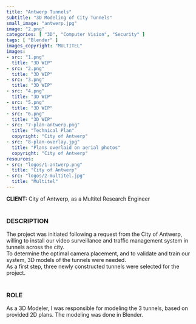 ```yaml
---
title: "Antwerp Tunnels"
subtitle: "3D Modeling of City Tunnels"
small_image: "antwerp.jpg"
image: "2.png"
categories: [ "3D", "Computer Vision", "Security" ]
tags: [ "Blender" ]
images_copyright: "MULTITEL"
images:
- src: "1.png"
  title: "3D WIP"
- src: "2.png"
  title: "3D WIP"
- src: "3.png"
  title: "3D WIP"
- src: "4.png"
  title: "3D WIP"
- src: "5.png"
  title: "3D WIP"
- src: "6.png"
  title: "3D WIP"
- src: "7-plan-antwerp.png"
  title: "Technical Plan"
  copyright: "City of Antwerp"
- src: "8-plan-overlay.jpg"
  title: "Plans overlaid on aerial photos"
  copyright: "City of Antwerp"
resources:
- src: "logos/1-antwerp.png"
  title: "City of Antwerp"
- src: "logos/2-multitel.jpg"
  title: "Multitel"
---
```


<b>CLIENT:</b> City of Antwerp, as a Multitel Research Engineer<br>
<br>

<h3>DESCRIPTION</h3>
The project was initiated following a request from the City of Antwerp, willing to install our video surveillance and traffic management system in tunnels across the city.<br>
To determine the optimal camera placement, and to validate and train our system, 3D models of the tunnels were needed.<br>
As a first step, three newly constructed tunnels were selected for the project.<br>
<br>

<h3>ROLE</h3>
As a 3D Modeler, I was responsible for modeling the 3 tunnels, based on provided 2D plans. The modeling was done in Blender.<br>
